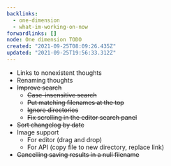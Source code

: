 ```yaml
---
backlinks:
  - one-dimension
  - what-im-working-on-now
forwardlinks: []
node: One dimension TODO
created: "2021-09-25T08:09:26.435Z"
updated: "2021-09-25T19:56:33.312Z"
---
```


- Links to nonexistent thoughts
- Renaming thoughts
- ~~Improve search~~
  - ~~Case-insensitive search~~
  - ~~Put matching filenames at the top~~
  - ~~Ignore directories~~
  - ~~Fix scrolling in the editor search panel~~
- ~~Sort changelog by date~~
- Image support
  - For editor (drag and drop)
  - For API (copy file to new directory, replace link)
- ~~Cancelling saving results in a null filename~~
